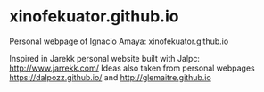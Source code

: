 # xinofekuator.github.io
Personal webpage of Ignacio Amaya: xinofekuator.github.io

Inspired in Jarekk personal website built with Jalpc: http://www.jarrekk.com/
Ideas also taken from personal webpages https://dalpozz.github.io/ and http://glemaitre.github.io
